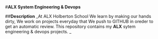 #**ALX System Engineering & Devops**

##**Description**
_At ALX Holberton School We learn by making our hands dirty, We work on projects everyday that We push to GITHUB in oreder to get an automatic review. This repository contains my **ALX** sytem engineering & devops projects. _
